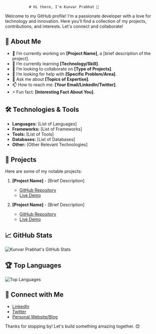                # Hi there, I'm Kunvar Prabhat 👋

Welcome to my GitHub profile! I'm a passionate developer with a love for technology and innovation. Here you'll find a collection of my projects, contributions, and interests. Let's connect and collaborate!

## 🌟 About Me

- 🔭 I’m currently working on **[Project Name]**, a [brief description of the project].
- 🌱 I’m currently learning **[Technology/Skill]**.
- 👯 I’m looking to collaborate on **[Type of Projects]**.
- 🤔 I’m looking for help with **[Specific Problem/Area]**.
- 💬 Ask me about **[Topics of Expertise]**.
- 📫 How to reach me: **[Your Email/LinkedIn/Twitter]**.
- ⚡ Fun fact: **[Interesting Fact About You]**.

## 🛠️ Technologies & Tools

- **Languages:** [List of Languages]
- **Frameworks:** [List of Frameworks]
- **Tools:** [List of Tools]
- **Databases:** [List of Databases]
- **Other:** [Other Relevant Technologies]

## 🚀 Projects

Here are some of my notable projects:

1. **[Project Name]** - [Brief Description]
   - [GitHub Repository](#)
   - [Live Demo](#)
   
2. **[Project Name]** - [Brief Description]
   - [GitHub Repository](#)
   - [Live Demo](#)

## 📈 GitHub Stats

![Kunvar Prabhat's GitHub Stats](https://github-readme-stats.vercel.app/api?username=kunvarprabhat&show_icons=true&theme=radical)

## 🏆 Top Languages

![Top Languages](https://github-readme-stats.vercel.app/api/top-langs/?username=kunvarprabhat&layout=compact&theme=radical)

## 🔗 Connect with Me

- [LinkedIn](#)
- [Twitter](#)
- [Personal Website/Blog](#)

Thanks for stopping by! Let's build something amazing together. 😊
